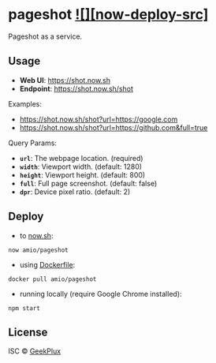 # pageshot [![][now-deploy-src]](#deploy)

Pageshot as a service.

## Usage

- __Web UI__: https://shot.now.sh
- __Endpoint__: https://shot.now.sh/shot

Examples:

- https://shot.now.sh/shot?url=https://google.com
- https://shot.now.sh/shot?url=https://github.com&full=true

Query Params:

- __`url`__: The webpage location. (required)
- __`width`__: Viewport width. (default: 1280)
- __`height`__: Viewport height. (default: 800)
- __`full`__: Full page screenshot. (default: false)
- __`dpr`__: Device pixel ratio. (default: 2)

## Deploy

- to [now.sh](https://zeit.co/now):
```
now amio/pageshot
```

- using [Dockerfile](Dockerfile):
```
docker pull amio/pageshot
```

- running locally (require Google Chrome installed):
```
npm start
```

## License

ISC © [GeekPlux](https://github.com/geekplux)